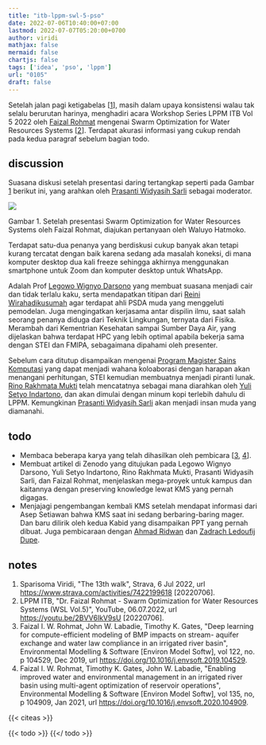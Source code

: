 ```yaml
---
title: "itb-lppm-swl-5-pso"
date: 2022-07-06T10:40:00+07:00
lastmod: 2022-07-07T05:20:00+0700
author: viridi
mathjax: false
mermaid: false
chartjs: false
tags: ['idea', 'pso', 'lppm']
url: "0105"
draft: false
---
```

Setelah jalan pagi ketigabelas [[1](#r01)], masih dalam upaya konsistensi walau tak selalu berurutan harinya, menghadiri acara Workshop Series LPPM ITB Vol 5 2022 oleh [Faizal Rohmat](https://scholar.google.co.id/citations?user=9IU-n6AAAAAJ) mengenai Swarm Optimization for Water Resources Systems [[2](#r02)]. Terdapat akurasi informasi yang cukup rendah pada kedua paragraf sebelum bagian todo.


## discussion
Suasana diskusi setelah presentasi daring tertangkap seperti pada Gambar [1](#fig1) berikut ini, yang arahkan oleh [Prasanti Widyasih Sarli](https://www.itb.ac.id/staf/profil/prasanti-widyasih-sarli) sebagai moderator.

![](/bugx/img/idea/zoom/itb-lppm-wsl-5-06jul2022.jpg)

Gambar <a name='fig1'>1</a>. Setelah presentasi Swarm Optimization for Water Resources Systems oleh Faizal Rohmat, diajukan pertanyaan oleh Waluyo Hatmoko.

Terdapat satu-dua penanya yang berdiskusi cukup banyak akan tetapi kurang tercatat dengan baik karena sedang ada masalah koneksi, di mana komputer desktop dua kali freeze sehingga akhirnya menggunakan smartphone untuk Zoom dan komputer desktop untuk WhatsApp.

Adalah Prof [Legowo Wignyo Darsono](https://www.itb.ac.id/staf/profil/sri-legowo-wignyo-darsono) yang membuat suasana menjadi cair dan tidak terlalu kaku, serta mendapatkan titipan dari [Reini Wirahadikusumah](https://www.itb.ac.id/staf/profil/nr-reini-djuhraeni-w) agar terdapat ahli PSDA muda yang menggeluti pemodelan. Juga mengingatkan kerjasama antar dispilin ilmu, saat salah seorang penanya diduga dari Teknik Lingkungan, ternyata dari Fisika. Merambah dari Kementrian Kesehatan sampai Sumber Daya Air, yang dijelaskan bahwa terdapat HPC yang lebih optimal apabila bekerja sama dengan STEI dan FMIPA, sebagaimana dipahami oleh presenter.

Sebelum cara ditutup disampaikan mengenai [Program Magister Sains Komputasi](https://csx.itb.ac.id/) yang dapat menjadi wahana koloaborasi dengan harapan akan menangani perhitungan, STEI kemudian membuatnya menjadi piranti lunak. [Rino Rakhmata Mukti](https://www.itb.ac.id/staff/view/rino-rakhmata-mukti-fwe) telah mencatatnya sebagai mana diarahkan oleh [Yuli Setyo Indartono](https://www.itb.ac.id/staff/view/yuli-setyo-indartono-wwfw), dan akan dimulai dengan minum kopi terlebih dahulu di LPPM. Kemungkinan [Prasanti Widyasih Sarli](https://www.itb.ac.id/staf/profil/prasanti-widyasih-sarli) akan menjadi insan muda yang diamanahi.


## todo
+ Membaca beberapa karya yang telah dihasilkan oleh pembicara [[3](#r03), [4](#r04)].
+ Membuat artikel di Zenodo yang ditujukan pada Legowo Wignyo Darsono, Yuli Setyo Indartono, Rino Rakhmata Mukti, Prasanti Widyasih Sarli, dan Faizal Rohmat, menjelaskan mega-proyek untuk kampus dan kaitannya dengan preserving knowledge lewat KMS yang pernah digagas.
+ Menjajagi pengembangan kembali KMS setelah mendapat informasi dari Asep Setiawan bahwa KMS saat ini sedang berbaring-baring mager. Dan baru dilirik oleh kedua Kabid yang disampaikan PPT yang pernah dibuat. Juga pembicaraan dengan [Ahmad Ridwan](https://www.itb.ac.id/staf/profil/ahmad-ridwan) dan [Zadrach Ledoufij Dupe](https://www.itb.ac.id/staf/profil/zadrach-ledoufij-dupe).


## notes
1. <a name='r01'></a>Sparisoma Viridi, "The 13th walk", Strava, 6 Jul 2022, url <https://www.strava.com/activities/7422199618> [20220706].
2. <a name='r02'></a>LPPM ITB, "Dr. Faizal Rohmat - Swarm Optimization for Water Resources Systems (WSL Vol.5)", YouTube, 06.07.2022, url <https://youtu.be/2BVV6lkV9sU> [20220706].
3. <a name='r03'></a>Faizal I. W. Rohmat, John W. Labadie, Timothy K. Gates, "Deep learning for compute-efficient modeling of BMP impacts on stream- aquifer exchange and water law compliance in an irrigated river basin", Environmental Modelling & Software [Environ Model Softw], vol 122, no. p 104529, Dec 2019, url <https://doi.org/10.1016/j.envsoft.2019.104529>.
4. <a name='r04'></a>Faizal I. W. Rohmat, Timothy K. Gates, John W. Labadie, "Enabling improved water and environmental management in an irrigated river basin using multi-agent optimization of reservoir operations", Environmental Modelling & Software [Environ Model Softw], vol 135, no, p 104909, Jan 2021, url <https://doi.org/10.1016/j.envsoft.2020.104909>.


{{< citeas >}}

{{< todo >}}
{{</ todo >}}